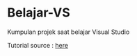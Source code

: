 # Belajar-VS
Kumpulan projek saat belajar Visual Studio

Tutorial source : [here](http://bit.ly/2UHALEo)
